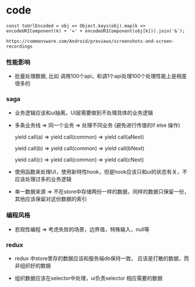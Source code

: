 # code

```
const toUrlEncoded = obj => Object.keys(obj).map(k => encodeURIComponent(k) + '=' + encodeURIComponent(obj[k])).join('&');
```

```
https://commonsware.com/Android/previews/screenshots-and-screen-recordings
```


### 性能影响
 + 批量处理数据, 比如 调用100个api，和调1个api处理100个处理性能上是相差很多的

### saga
 + 业务逻辑应该和ui抽离，UI层需要做到不处理具体的业务逻辑
 + 多条业务线 => 同一个业务 => 处理不同业务 (避免进行传值的if else 操作)
   
    yield call(a) => yield call(common) => yield call(aNext)
    
    yield call(b) => yield call(common) => yield call(bNext)
    
    yield call(c) => yield call(common) => yield call(cNext)
    
 +  使用函数来处理UI，使用新特性hook，但是hook应该只和ui的状态有关，不应该处理过多的业务逻辑
 
 +  单一数据来源 =>  不在store中存储两份一样的数据，同样的数据只保留一份，其他应该保留对这份数据的索引


### 编程风格
 
 +  悲观性编程 => 考虑失败的场景，边界值，特殊输入，null等


### redux

 + redux 中store里存的数据应该和服务端db保持一致， 应该是打散的数据，而非组织好的数据

 + 组织数据应该在selector中处理，ui负责selector 相应需要的数据
    
 

